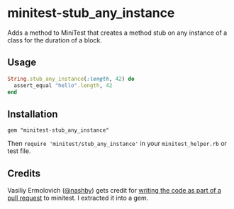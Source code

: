 minitest-stub_any_instance
==========================
Adds a method to MiniTest that creates a method stub on any instance of a class for the duration of a block.

Usage
------
```ruby
String.stub_any_instance(:length, 42) do
  assert_equal "hello".length, 42
end
```

Installation
------------
`gem "minitest-stub_any_instance"`

Then `require 'minitest/stub_any_instance'` in your `minitest_helper.rb` or test file.

Credits
---------
Vasiliy Ermolovich ([@nashby](https://github.com/nashby/)) gets credit for [writing the code as part of a pull request](https://github.com/seattlerb/minitest/pull/245) to minitest. I extracted it into a gem.

